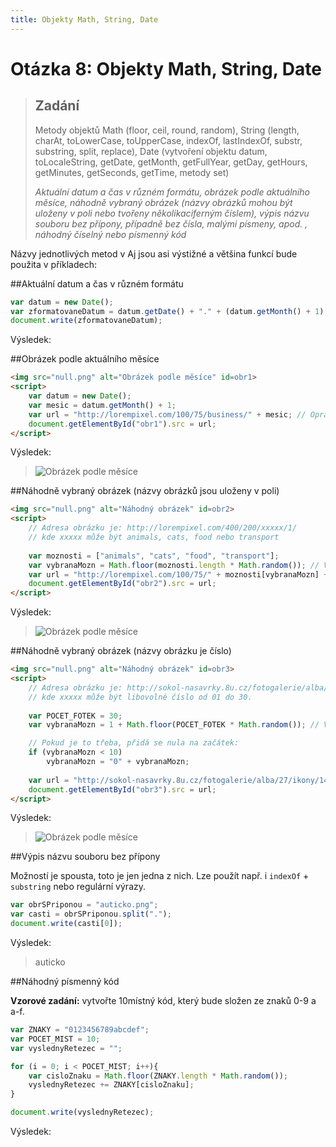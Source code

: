 ```yaml
---
title: Objekty Math, String, Date
---
```


Otázka 8: Objekty Math, String, Date
====================================

> Zadání
> ------
> 
> Metody objektů Math (floor, ceil, round, random), String (length, charAt, toLowerCase, toUpperCase, indexOf, lastIndexOf, substr, substring, split, replace), Date (vytvoření objektu datum, toLocaleString, getDate, getMonth, getFullYear, getDay, getHours, getMinutes, getSeconds, getTime, metody set)
> 
> *Aktuální datum a čas v různém formátu, obrázek podle aktuálního měsíce, náhodně vybraný obrázek (názvy obrázků mohou být uloženy v poli nebo tvořeny několikaciferným číslem), výpis názvu souboru bez přípony, případně bez čísla, malými písmeny, apod. , náhodný číselný nebo písmenný kód*

Názvy jednotlivých metod v Aj jsou asi výstižné a většina funkcí bude použita v příkladech:

##Aktuální datum a čas v různém formátu

```js
var datum = new Date();
var zformatovaneDatum = datum.getDate() + "." + (datum.getMonth() + 1) + "." + datum.getFullYear();
document.write(zformatovaneDatum);
```

Výsledek:

<blockquote>
<script>
var datum = new Date();
var zformatovaneDatum = datum.getDate() + "." + (datum.getMonth() + 1) + "." + datum.getFullYear();
document.write(zformatovaneDatum);
</script>
</blockquote>

##Obrázek podle aktuálního měsíce

```html
<img src="null.png" alt="Obrázek podle měsíce" id=obr1>
<script>
    var datum = new Date();
    var mesic = datum.getMonth() + 1;
    var url = "http://lorempixel.com/100/75/business/" + mesic; // Opravdu nebudu schánět obrázek ke každýmu měsíci
    document.getElementById("obr1").src = url;
</script>
```

Výsledek:

<blockquote>
<img src="null.png" alt="Obrázek podle měsíce" id=obr1>
<script>
    var datum = new Date();
    var mesic = datum.getMonth() + 1;
    var url = "http://lorempixel.com/100/75/business/" + mesic; // Opravdu nebudu schánět obrázek ke každýmu měsíci
    document.getElementById("obr1").src = url;
</script>
</blockquote>

##Náhodně vybraný obrázek (názvy obrázků jsou uloženy v poli)

```html
<img src="null.png" alt="Náhodný obrázek" id=obr2>
<script>
    // Adresa obrázku je: http://lorempixel.com/400/200/xxxxx/1/
    // kde xxxxx může být animals, cats, food nebo transport
    
    var moznosti = ["animals", "cats", "food", "transport"];
    var vybranaMozn = Math.floor(moznosti.length * Math.random()); // Vygeneruje číslo možnosti (od 0 do 3)
    var url = "http://lorempixel.com/100/75/" + moznosti[vybranaMozn] + "/1";
    document.getElementById("obr2").src = url;
</script>
```

Výsledek:

<blockquote>
<img src="null.png" alt="Obrázek podle měsíce" id=obr2>
<script>
    var moznosti = ["animals", "cats", "food", "transport"];
    var vybranaMozn = Math.floor(moznosti.length * Math.random()); // Vygeneruje číslo možnosti (od 0 do 3)
    var url = "http://lorempixel.com/100/75/" + moznosti[vybranaMozn] + "/1";
    document.getElementById("obr2").src = url;
</script>
</blockquote>

##Náhodně vybraný obrázek (názvy obrázku je číslo)

```html
<img src="null.png" alt="Náhodný obrázek" id=obr3>
<script>
    // Adresa obrázku je: http://sokol-nasavrky.8u.cz/fotogalerie/alba/27/ikony/140405_xxxxx_detsky_turnaj_bad.jpg
    // kde xxxxx může být libovolné číslo od 01 do 30.
    
    var POCET_FOTEK = 30;
    var vybranaMozn = 1 + Math.floor(POCET_FOTEK * Math.random()); // Vygeneruje číslo možnosti (od 1 do 30)

    // Pokud je to třeba, přidá se nula na začátek:
    if (vybranaMozn < 10)
        vybranaMozn = "0" + vybranaMozn;
    
    var url = "http://sokol-nasavrky.8u.cz/fotogalerie/alba/27/ikony/140405_" + vybranaMozn + "_detsky_turnaj_bad.jpg";
    document.getElementById("obr3").src = url;
</script>
```

Výsledek:

<blockquote>
<img src="null.png" alt="Obrázek podle měsíce" id=obr4>
<script>
    var POCET_FOTEK = 30;
    var vybranaMozn = 1 + Math.floor(POCET_FOTEK * Math.random()); // Vygeneruje číslo možnosti (od 1 do 30)

    if (vybranaMozn < 10)
        vybranaMozn = "0" + vybranaMozn;
    
    var url = "http://sokol-nasavrky.8u.cz/fotogalerie/alba/27/ikony/140405_" + vybranaMozn + "_detsky_turnaj_bad.jpg";
    document.getElementById("obr4").src = url;
</script>
</blockquote>

##Výpis názvu souboru bez přípony

Možností je spousta, toto je jen jedna z nich. Lze použít např. i `indexOf` + `substring` nebo regulární výrazy.

```js
var obrSPriponou = "auticko.png";
var casti = obrSPriponou.split(".");
document.write(casti[0]);
```

Výsledek:

> auticko

##Náhodný písmenný kód

**Vzorové zadání:** vytvořte 10místný kód, který bude složen ze znaků 0-9 a a-f.

```js
var ZNAKY = "0123456789abcdef";
var POCET_MIST = 10;
var vyslednyRetezec = "";

for (i = 0; i < POCET_MIST; i++){
    var cisloZnaku = Math.floor(ZNAKY.length * Math.random());
    vyslednyRetezec += ZNAKY[cisloZnaku];
}

document.write(vyslednyRetezec);
```

Výsledek:

<blockquote>
<script>
var ZNAKY = "0123456789abcdef";
var POCET_MIST = 10;
for (i = 0; i < POCET_MIST; i++)
    document.write(ZNAKY[Math.floor(ZNAKY.length * Math.random())]);
</script>
</blockquote>
